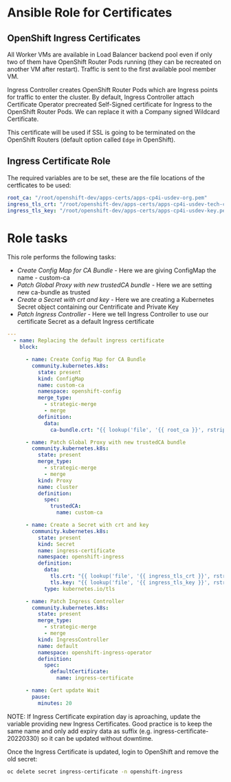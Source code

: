 # Ansible Role for Certificates

## OpenShift Ingress Certificates

All Worker VMs are available in Load Balancer backend pool even if only two of them have OpenShift Router Pods running (they can be recreated on another VM after restart). Traffic is sent to the first available pool member VM.

Ingress Controller creates OpenShift Router Pods which are Ingress points for traffic to enter the cluster. By default, Ingress Controller attach Certificate Operator precreated Self-Signed certificate for Ingress to the OpenShift Router Pods. We can replace it with a Company signed Wildcard Certificate.

This certificate will be used if SSL is going to be terminated on the OpenShift Routers (default option called `Edge` in OpenShift).

## Ingress Certificate Role

The required variables are to be set, these are the file locations of the certficates to be used:

```yaml
root_ca: "/root/openshift-dev/apps-certs/apps-cp4i-usdev-org.pem"
ingress_tls_crt: "/root/openshift-dev/apps-certs/apps-cp4i-usdev-tech-chain.pem"
ingress_tls_key: "/root/openshift-dev/apps-certs/apps-cp4i-usdev-key.pem"
```

# Role tasks

This role performs the following tasks:

* *Create Config Map for CA Bundle* - Here we are giving ConfigMap the name - custom-ca
* *Patch Global Proxy with new trustedCA bundle* - Here we are setting new ca-bundle as trusted
* *Create a Secret with crt and key* - Here we are creating a Kubernetes Secret object containing our Centrificate and Private Key
* *Patch Ingress Controller* - Here we tell Ingress Controller to use our certificate Secret as a default Ingress certificate

```yaml
---
  - name: Replacing the default ingress certificate
    block:

      - name: Create Config Map for CA Bundle
        community.kubernetes.k8s:
          state: present
          kind: ConfigMap
          name: custom-ca
          namespace: openshift-config
          merge_type:
            - strategic-merge
            - merge
          definition:
            data:
              ca-bundle.crt: "{{ lookup('file', '{{ root_ca }}', rstrip=False) }}"

      - name: Patch Global Proxy with new trustedCA bundle
        community.kubernetes.k8s:
          state: present
          merge_type:
            - strategic-merge
            - merge
          kind: Proxy
          name: cluster
          definition:
            spec:
              trustedCA:
                name: custom-ca

      - name: Create a Secret with crt and key
        community.kubernetes.k8s:
          state: present
          kind: Secret
          name: ingress-certificate
          namespace: openshift-ingress
          definition:
            data:
              tls.crt: "{{ lookup('file', '{{ ingress_tls_crt }}', rstrip=False) | b64encode }}"
              tls.key: "{{ lookup('file', '{{ ingress_tls_key }}', rstrip=False) | b64encode }}"
            type: kubernetes.io/tls

      - name: Patch Ingress Controller
        community.kubernetes.k8s:
          state: present
          merge_type:
            - strategic-merge
            - merge
          kind: IngressController
          name: default
          namespace: openshift-ingress-operator
          definition:
            spec:
              defaultCertificate:
                name: ingress-certificate

      - name: Cert update Wait
        pause:
          minutes: 20
```

NOTE: If Ingress Certificate expiration day is aproaching, update the variable providing new Ingress Certificates. Good practice is to keep the same name and only add expiry data as suffix (e.g. ingress-certificate-20220330) so it can be updated without downtime.

Once the Ingress Certificate is updated, login to OpenShift and remove the old secret:

```bash
oc delete secret ingress-certificate -n openshift-ingress
```
